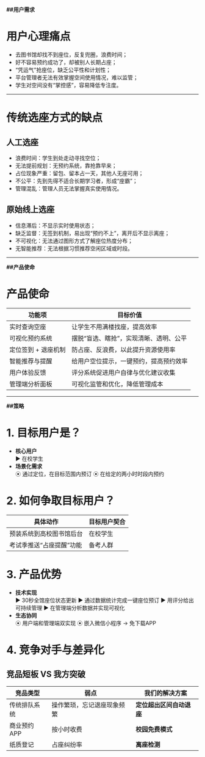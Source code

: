 **##用户需求**
# 用户心理痛点
- 去图书馆却找不到座位，反复兜圈，浪费时间；
- 好不容易预约成功了，却被别人长期占座；
- “凭运气”抢座位，缺乏公平性和计划性；
- 平台管理者无法有效掌握空间使用情况，难以监管；
- 学生对空间没有“掌控感”，容易降低专注度。
---

# 传统选座方式的缺点
## 人工选座
- 浪费时间：学生到处走动寻找空位；
- 无法提前规划：无预约系统，靠抢靠早来；
- 占位现象严重：留包、留本占一天，其他人无座可用；
- 不公平：先到先得不适合长期学习者，形成“座霸”；
- 管理混乱：管理人员无法掌握真实使用情况。

## 原始线上选座
- 信息滞后：不显示实时使用状态；
- 缺乏监督：无签到机制，易出现“预约不上”，离开后不显示离座；
- 不可视化：无法通过图形方式了解座位热度分布；
- 无智能推荐：无法根据习惯推荐空闲区域或时段。
---

**##产品使命**
# 产品使命
| 功能项 | 目标价值 |
|--------|-----------|
| 实时查询空座 | 让学生不用满楼找座，提高效率 |
| 可视化预约系统 | 摆脱“盲选、瞎抢”，实现清晰、透明、公平 |
| 定位签到 + 退座机制 | 防占座、反浪费，以此提升资源使用率 |
| 智能推荐与提醒 | 给用户空位提示，一键预约，提高预约效率 |
| 用户体验反馈 | 评分系统促进用户自律与优化建议收集 |
| 管理端分析面板 | 可视化监管和优化，降低管理成本 |

---

**##策略**
# 1. 目标用户是？
- **核心用户**  
  ▶ 在校学生 
- **场景化需求**  
  ⦿ 通过定位，在目标范围内预订 
  ⦿ 在给定的两小时时段内预约  

# 2. 如何争取目标用户？
| 具体动作                          | 目标用户契合       |
|----------------------------------|-------------------|
| 预装系统到高校图书馆后台           | 在校学生          |
| 考试季推送“占座提醒”功能           | 备考人群          |

# 3. 产品优势
- **技术实现**  
  ▶ 30秒全馆座位状态更新
  ▶ 通过数据统计完成一键座位预订
  ▶ 用评分给出可持续管理
  ▶ 在管理端分析数据并实现可视化
- **生态协同**  
  ⦿ 用户端和管理端双实现 
  ⦿ 嵌入微信小程序 → 免下载APP  

# 4. 竞争对手与差异化
## 竞品短板 VS 我方突破
| 竞品类型        | 弱点                     | 我们的解决方案             |
|-----------------|--------------------------|--------------------------|
| 传统排队系统    | 操作繁琐，忘记退座现象频繁 | **定位超出区间自动退座**    |
| 商业预约APP     | 按小时收费               | **校园免费模式**            |
| 纸质登记        | 占座纠纷率               | **离座检测**                |
